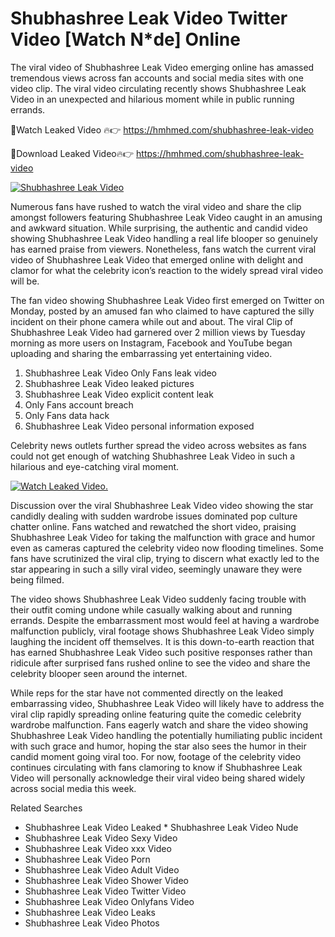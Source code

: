 ﻿# Shubhashree Leak Video Twitter Video [Watch N*de] Online

The viral video of ﻿Shubhashree Leak Video emerging online has amassed tremendous views across fan accounts and social media sites with one video clip. The viral video circulating recently shows ﻿Shubhashree Leak Video in an unexpected and hilarious moment while in public running errands. 

🔴Watch Leaked Video 🔥👉  https://hmhmed.com/shubhashree-leak-video 

🔴Download Leaked Video🔥👉  https://hmhmed.com/shubhashree-leak-video 

[![Shubhashree Leak Video](https://i.imgur.com/dJHk4Zq.gif)](https://hmhmed.com/shubhashree-leak-video)

Numerous fans have rushed to watch the viral video and share the clip amongst followers featuring ﻿Shubhashree Leak Video caught in an amusing and awkward situation. While surprising, the authentic and candid video showing ﻿Shubhashree Leak Video handling a real life blooper so genuinely has earned praise from viewers. Nonetheless, fans watch the current viral video of ﻿Shubhashree Leak Video that emerged online with delight and clamor for what the celebrity icon’s reaction to the widely spread viral video will be.

The fan video showing ﻿Shubhashree Leak Video first emerged on Twitter on Monday, posted by an amused fan who claimed to have captured the silly incident on their phone camera while out and about. The viral Clip of ﻿Shubhashree Leak Video had garnered over 2 million views by Tuesday morning as more users on Instagram, Facebook and YouTube began uploading and sharing the embarrassing yet entertaining video. 

1. ﻿Shubhashree Leak Video Only Fans leak video
2. ﻿Shubhashree Leak Video leaked pictures
3. ﻿Shubhashree Leak Video explicit content leak
4. Only Fans account breach
5. Only Fans data hack
6. ﻿Shubhashree Leak Video personal information exposed

Celebrity news outlets further spread the video across websites as fans could not get enough of watching ﻿Shubhashree Leak Video in such a hilarious and eye-catching viral moment. 

[![Watch Leaked Video.](https://miro.medium.com/v2/resize:fit:828/format:webp/1*cilzJN44JGOrTw9NJCrNHA.gif "Watch Leaked Video")](https://hmhmed.com/shubhashree-leak-video)

Discussion over the viral ﻿Shubhashree Leak Video video showing the star candidly dealing with sudden wardrobe issues dominated pop culture chatter online. Fans watched and rewatched the short video, praising ﻿Shubhashree Leak Video for taking the malfunction with grace and humor even as cameras captured the celebrity video now flooding timelines. Some fans have scrutinized the viral clip, trying to discern what exactly led to the star appearing in such a silly viral video, seemingly unaware they were being filmed.

The video shows ﻿Shubhashree Leak Video suddenly facing trouble with their outfit coming undone while casually walking about and running errands. Despite the embarrassment most would feel at having a wardrobe malfunction publicly, viral footage shows ﻿Shubhashree Leak Video simply laughing the incident off themselves. It is this down-to-earth reaction that has earned ﻿Shubhashree Leak Video such positive responses rather than ridicule after surprised fans rushed online to see the video and share the celebrity blooper seen around the internet.  

While reps for the star have not commented directly on the leaked embarrassing video, ﻿Shubhashree Leak Video will likely have to address the viral clip rapidly spreading online featuring quite the comedic celebrity wardrobe malfunction. Fans eagerly watch and share the video showing ﻿Shubhashree Leak Video handling the potentially humiliating public incident with such grace and humor, hoping the star also sees the humor in their candid moment going viral too. For now, footage of the celebrity video continues circulating with fans clamoring to know if ﻿Shubhashree Leak Video will personally acknowledge their viral video being shared widely across social media this week.

Related Searches
* ﻿Shubhashree Leak Video Leaked
﻿* Shubhashree Leak Video Nude
* ﻿Shubhashree Leak Video Sexy Video
* ﻿Shubhashree Leak Video xxx Video
* ﻿Shubhashree Leak Video Porn
* ﻿Shubhashree Leak Video Adult Video
* ﻿Shubhashree Leak Video Shower Video
* ﻿Shubhashree Leak Video Twitter Video
* ﻿Shubhashree Leak Video Onlyfans Video
* ﻿Shubhashree Leak Video Leaks
* ﻿Shubhashree Leak Video Photos